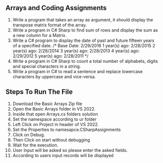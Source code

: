 ## Arrays and Coding Assignments
  1. Write a program that takes an array as argument, it should display the transpose matrix format of the array.
  2. Write a program in C# Sharp to find sum of rows and display the sum as a new column for a Matrix.
  3. Write a C# program to display the date of past and future fifteen years of a specified date. /*
      Base Date: 2/29/2016
      1 year(s) ago: 2/28/2015
      2 year(s) ago: 2/28/2014
      3 year(s) ago: 2/28/2013
      4 year(s) ago: 2/29/2012
      5 year(s) ago: 2/28/2011
      */
  4. Write a program in C# Sharp to count a total number of alphabets, digits and special characters in a string.
  5. Write a program in C# to read a sentence and replace lowercase characters by uppercase and vice-versa.


## Steps To Run The File
  1. Download the Basic Arrays Zip file
  2. Open the Basic Arrays folder in VS 2022.
  3. Inside that open Arrays.cs folders solution 
  4. Set the namespace according to ur folder
  5. Left Click on Project in header of VS 2022.
  6. Set the Properties to namesapce.CSharpAssignments
  7. Click on Debug.
  8. Then Click on start without debugging
  9. Wait for the execution.
  10. User Input will be asked so please enter the asked fields.
  11. According to users input records will be displayed



